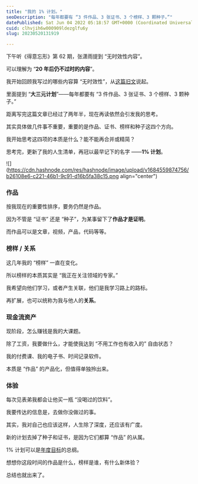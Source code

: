 ```yaml
---
title: "我的 1% 计划。"
seoDescription: "每年都要有 “3 件作品、3 张证书、3 个榜样、3 颗种子。”"
datePublished: Sat Jun 04 2022 05:18:57 GMT+0000 (Coordinated Universal Time)
cuid: clhvjih6w000909ldezglfu6y
slug: 20230520131919

---
```


下午听《得意忘形》第 62 期，张潇雨提到 “无时效性内容”。

可以理解为 “**20 年后仍不过时的内容**”。

我开始回顾我写过的哪些内容算 “无时效性”，从[这篇旧文](http://mp.weixin.qq.com/s?__biz=MzI3MzU5MDA1OQ==&mid=2247485999&idx=1&sn=aac1e1b645acfe243f4a2eca81130a22&chksm=eb21b86bdc56317dd92645226ca6938867399a3964fee989459718df637bb299bb0aecf8fe5b&scene=21#wechat_redirect)说起。

里面提到 “**大三元计划**”——每年都要有 “3 件作品、3 张证书、3 个榜样、3 颗种子。”

距离写完这篇文章已经过了两年半，现在再读依然会引发我的思考。

其实具体做几件事不重要，重要的是作品、证书、榜样和种子这四个方向。

我开始思考这四项的本质是什么？能不能再合并或精简？

思考完，更新了我的人生清单，再冠以最早记下的名字 ——**1% 计划**。

![](https://cdn.hashnode.com/res/hashnode/image/upload/v1684559874756/b26108e6-c221-46b1-9c91-d16b5fa38c15.png align="center")

### **作品**

按我现在的重要性排序，要务仍然是作品。

因为不管是 “证书” 还是 “种子”，为某事留下了**作品才是证明**。

而作品可以是文章，视频，产品，代码等等。

### **榜样 / 关系**

这几年我的 “榜样” 一直在变化。

所以榜样的本质其实是 “我正在关注领域的专家。”

我希望向他们学习，或者产生关联，他们是我学习路上的路标。

再扩展，也可以统称为我与他人的**关系**。

### **现金流资产**

现阶段，怎么赚钱是我的大课题。

除了工资，我要做什么，才能使我达到 “不用工作也有收入的” 自由状态？

我的付费课、我的电子书、时间记录软件。

本质是 “作品” 的产品化，但值得单独拎出来。

### **体验**

每次见表弟我都会让他买一瓶 “没喝过的饮料”。

我要传达的信息是，去做你没做过的事。

其实，我对自己也应该这样，人生除了深度，还应该有广度。

新的计划去掉了种子和证书，是因为它们都算 “作品” 的从属。

1% 计划可以是[年度目标](http://mp.weixin.qq.com/s?__biz=MzI3MzU5MDA1OQ==&mid=2247485294&idx=1&sn=d4fd61473a49de8ee414a3cb2cd9194a&chksm=eb21b52adc563c3c9948a775d6893a0a825464902f18475fdbd3068ff08398a707ba2d6e1b87&scene=21#wechat_redirect)的总纲。

想想你这段时间的作品是什么，榜样是谁，有什么新体验？

总结也就出来了。